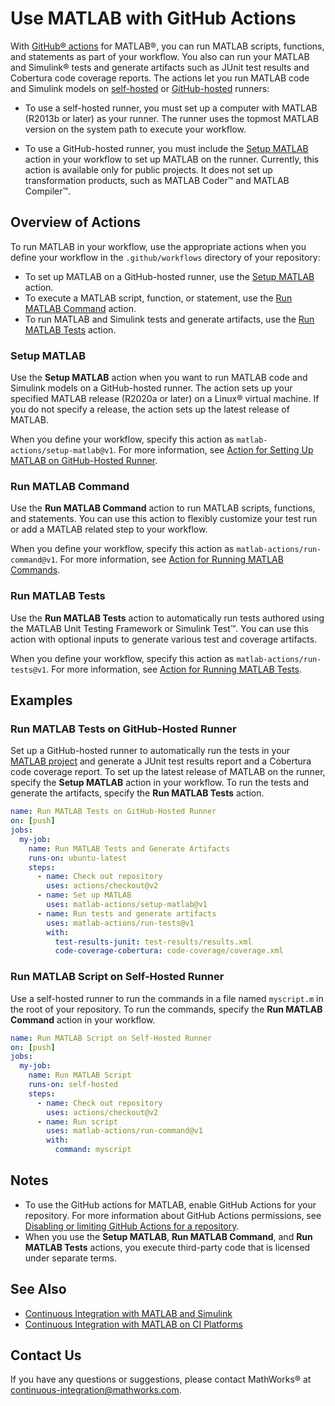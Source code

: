 # Use MATLAB with GitHub Actions
With [GitHub&reg; actions](https://docs.github.com/en/free-pro-team@latest/actions/learn-github-actions) for MATLAB&reg;, you can run MATLAB scripts, functions, and statements as part of your workflow. You also can run your MATLAB and Simulink&reg; tests and generate artifacts such as JUnit test results and Cobertura code coverage reports. The actions let you run MATLAB code and Simulink models on [self-hosted](https://docs.github.com/en/free-pro-team@latest/actions/hosting-your-own-runners/about-self-hosted-runners) or [GitHub-hosted](https://docs.github.com/en/free-pro-team@latest/actions/reference/specifications-for-github-hosted-runners) runners:

- To use a self-hosted runner, you must set up a computer with MATLAB (R2013b or later) as your runner. The runner uses the topmost MATLAB version on the system path to execute your workflow.

- To use a GitHub-hosted runner, you must include the [Setup MATLAB](#setup-matlab) action in your workflow to set up MATLAB on the runner. Currently, this action is available only for public projects. It does not set up transformation products, such as MATLAB Coder&trade; and MATLAB Compiler&trade;.

## Overview of Actions
To run MATLAB in your workflow, use the appropriate actions when you define your workflow in the `.github/workflows` directory of your repository:

* To set up MATLAB on a GitHub-hosted runner, use the [Setup MATLAB](#setup-matlab) action.
* To execute a MATLAB script, function, or statement, use the [Run MATLAB Command](#run-matlab-command) action.
* To run MATLAB and Simulink tests and generate artifacts, use the [Run MATLAB Tests](#run-matlab-tests) action.

### Setup MATLAB
Use the **Setup MATLAB** action when you want to run MATLAB code and Simulink models on a GitHub-hosted runner. The action sets up your specified MATLAB release (R2020a or later) on a Linux&reg; virtual machine. If you do not specify a release, the action sets up the latest release of MATLAB.

When you define your workflow, specify this action as `matlab-actions/setup-matlab@v1`. For more information, see [Action for Setting Up MATLAB on GitHub-Hosted Runner](https://github.com/matlab-actions/setup-matlab/).

### Run MATLAB Command
Use the **Run MATLAB Command** action to run MATLAB scripts, functions, and statements. You can use this action to flexibly customize your test run or add a MATLAB related step to your workflow. 

When you define your workflow, specify this action as `matlab-actions/run-command@v1`. For more information, see [Action for Running MATLAB Commands](https://github.com/matlab-actions/run-command/).

### Run MATLAB Tests
Use the **Run MATLAB Tests** action to automatically run tests authored using the MATLAB Unit Testing Framework or Simulink Test&trade;. You can use this action with optional inputs to generate various test and coverage artifacts.

When you define your workflow, specify this action as `matlab-actions/run-tests@v1`. For more information, see [Action for Running MATLAB Tests](https://github.com/matlab-actions/run-tests/).

## Examples

### Run MATLAB Tests on GitHub-Hosted Runner
Set up a GitHub-hosted runner to automatically run the tests in your [MATLAB project](https://www.mathworks.com/help/matlab/projects.html) and generate a JUnit test results report and a Cobertura code coverage report. To set up the latest release of MATLAB on the runner, specify the **Setup MATLAB** action in your workflow. To run the tests and generate the artifacts, specify the **Run MATLAB Tests** action.

```yaml
name: Run MATLAB Tests on GitHub-Hosted Runner
on: [push]
jobs:
  my-job:
    name: Run MATLAB Tests and Generate Artifacts
    runs-on: ubuntu-latest
    steps:
      - name: Check out repository
        uses: actions/checkout@v2
      - name: Set up MATLAB
        uses: matlab-actions/setup-matlab@v1
      - name: Run tests and generate artifacts
        uses: matlab-actions/run-tests@v1
        with:
          test-results-junit: test-results/results.xml
          code-coverage-cobertura: code-coverage/coverage.xml
```

### Run MATLAB Script on Self-Hosted Runner
Use a self-hosted runner to run the commands in a file named `myscript.m` in the root of your repository. To run the commands, specify the **Run MATLAB Command** action in your workflow.

```yaml
name: Run MATLAB Script on Self-Hosted Runner
on: [push]
jobs:
  my-job:
    name: Run MATLAB Script
    runs-on: self-hosted
    steps:
      - name: Check out repository
        uses: actions/checkout@v2
      - name: Run script
        uses: matlab-actions/run-command@v1
        with:
          command: myscript
```

## Notes
* To use the GitHub actions for MATLAB, enable GitHub Actions for your repository. For more information about GitHub Actions permissions, see [Disabling or limiting GitHub Actions for a repository](https://docs.github.com/en/free-pro-team@latest/github/administering-a-repository/disabling-or-limiting-github-actions-for-a-repository).
* When you use the **Setup MATLAB**, **Run MATLAB Command**, and **Run MATLAB Tests** actions, you execute third-party code that is licensed under separate terms.

## See Also
- [Continuous Integration with MATLAB and Simulink](https://www.mathworks.com/solutions/continuous-integration.html)
- [Continuous Integration with MATLAB on CI Platforms](https://www.mathworks.com/help/matlab/matlab_prog/continuous-integration-with-matlab-on-ci-platforms.html)

## Contact Us
If you have any questions or suggestions, please contact MathWorks&reg; at [continuous-integration@mathworks.com](mailto:continuous-integration@mathworks.com).
